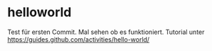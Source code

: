 # helloworld
Test für ersten Commit. Mal sehen ob es funktioniert.
Tutorial unter https://guides.github.com/activities/hello-world/
